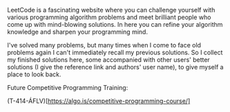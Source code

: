 LeetCode is a fascinating website where you can challenge yourself with various programming algorithm problems and meet brilliant people who come up with mind-blowing solutions. In here you can refine your algorithm knowledge and sharpen your programming mind.

I've solved many problems, but many times when I come to face old problems again I can't immediately recall my previous solutions. So I collect my finished solutions here, some accompanied with other users' better solutions (I give the reference link and authors' user name), to give myself a place to look back.

Future Competitive Programming Training:

(T-414-ÁFLV)[https://algo.is/competitive-programming-course/]